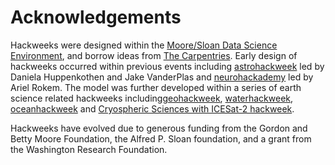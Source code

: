 # Acknowledgements

Hackweeks were designed within the [Moore/Sloan Data Science Environment](http://msdse.org/), and borrow ideas from [The Carpentries](https://carpentries.org/). Early design of hackweeks occurred within previous events including [astrohackweek](http://astrohackweek.org) led by Daniela Huppenkothen and Jake VanderPlas and [neurohackademy](https://neurohackademy.org) led by Ariel Rokem. The model was further developed within a series of earth science related hackweeks including[geohackweek](https://geohackweek.github.io), [waterhackweek](https://waterhackweek.github.io), [oceanhackweek](https://oceanhackweek.github.io) and [Cryospheric Sciences with ICESat-2 hackweek](https://icesat-2hackweek.github.io).

Hackweeks have evolved due to generous funding from the Gordon and Betty Moore Foundation, the Alfred P. Sloan foundation, and a grant from the Washington Research Foundation.
